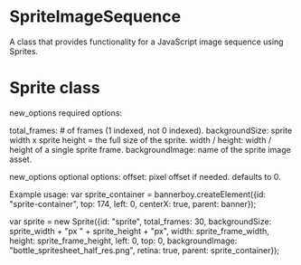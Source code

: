 # SpriteImageSequence

A class that provides functionality for a JavaScript image sequence using Sprites.

# Sprite class

new_options required options:

total_frames: # of frames (1 indexed, not 0 indexed).
backgroundSize: sprite width x sprite height = the full size of the sprite.
width / height: width / height of a single sprite frame.
backgroundImage: name of the sprite image asset.

new_options optional options:
offset: pixel offset if needed. defaults to 0.

Example usage:
var sprite_container = bannerboy.createElement({id: "sprite-container", top: 174, left: 0, centerX: true, parent: banner});

var sprite = new Sprite({id: "sprite", total_frames: 30, backgroundSize: sprite_width + "px " + sprite_height + "px", width: sprite_frame_width, height: sprite_frame_height, left: 0, top: 0, backgroundImage: "bottle_spritesheet_half_res.png", retina: true, parent: sprite_container});
